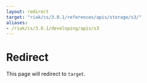 ```yaml
---
layout: redirect
target: "riak/cs/3.0.1/references/apis/storage/s3/"
aliases:
- /riak/cs/3.0.1/developing/apis/s3
---
```


# Redirect

This page will redirect to `target`.
